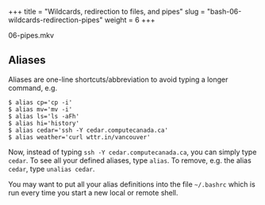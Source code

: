 +++
title = "Wildcards, redirection to files, and pipes"
slug = "bash-06-wildcards-redirection-pipes"
weight = 6
+++

<!-- # Wildcards, redirection to files, and pipes -->

<!-- * open http://bit.ly/bashfile in your browser, it'll download the file bfiles.zip -->
<!-- * unpack bfiles.zip to your Desktop; you should see ~/Desktop/data-shell -->

<!-- ~~~ {.bash} -->
<!-- $ cd <parentDirectoryOf`data-shell`> -->
<!-- $ ls data-shell -->
<!-- $ cd data-shell/molecules -->
<!-- $ ls -->
<!-- $ ls p*   # this is a Unix wildcard; bash will expand it to 'ls pentane.pdb propane.pdb' -->
<!-- $ ls *.pdb   # another wildcard, will expand to "ls cubane.pdb ethane.pdb ...' -->
<!-- $ wc -l *.pdb   # list number of lines in each file -->
<!-- $ wc -l *.pdb > lengths.txt   # redirect the output of the last command into a file -->
<!-- $ more lengths.txt -->
<!-- $ sort -n lengths.txt   # sort numerically, i.e. 2 will go before 10, and 6 before 22 -->
<!-- $ sort -n lengths.txt > sorted.txt -->
<!-- $ head -1 sorted.txt   # show the length of the shortest (number of lines) file -->
<!-- $ wc -l *.pdb | sort -n | head -1   # three commands can be shortened to one - this is called Unix pipe -->
<!-- ~~~ -->

<!-- Standard input of a process. Standard output of a process. Pipes connect the two. -->

06-pipes.mkv

<!-- > **Exercise:** build a single command to show the lenth of the longest (number of lines) file -->

<!-- > **Exercise:** Try to explain the difference between these two commands: -->
<!-- > ~~~ {.bash} -->
<!-- > echo hello > test.txt -->
<!-- > echo hello >> test.txt -->
<!-- > ~~~ -->

<!-- > **Quiz 7:** What code would you use to move all the .dat files into the analyzed sub-directory? -->

<!-- > **Quiz 8:** Command to list the three files with the least number of lines. -->

## Aliases

Aliases are one-line shortcuts/abbreviation to avoid typing a longer command, e.g.

~~~ {.bash}
$ alias cp='cp -i'
$ alias mv='mv -i'
$ alias ls='ls -aFh'
$ alias hi='history'
$ alias cedar='ssh -Y cedar.computecanada.ca'
$ alias weather='curl wttr.in/vancouver'
~~~

Now, instead of typing `ssh -Y cedar.computecanada.ca`, you can simply type `cedar`. To see all your
defined aliases, type `alias`. To remove, e.g. the alias `cedar`, type `unalias cedar`.

You may want to put all your alias definitions into the file `~/.bashrc` which is run every time you
start a new local or remote shell.
